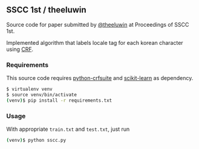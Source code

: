 ## SSCC 1st / theeluwin

Source code for paper submitted by [@theeluwin][4] at Proceedings of SSCC 1st.


Implemented algorithm that labels locale tag for each korean character using [CRF][1].

### Requirements

This source code requires [python-crfsuite][2] and [scikit-learn][3] as dependency.

```bash
$ virtualenv venv
$ source venv/bin/activate
(venv)$ pip install -r requirements.txt
```

### Usage

With appropriate `train.txt` and `test.txt`, just run

```bash
(venv)$ python sscc.py
```

[1]: http://dl.acm.org/citation.cfm?id=655813
[2]: https://github.com/tpeng/python-crfsuite
[3]: https://github.com/scikit-learn/scikit-learn
[4]: https://twitter.com/theeluwin
